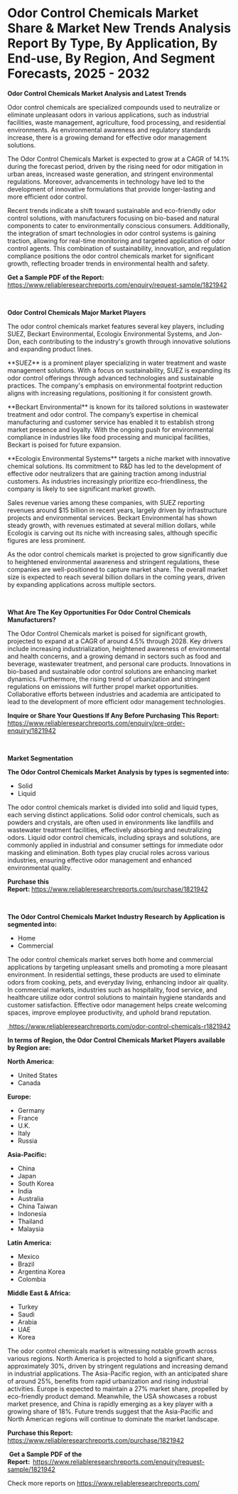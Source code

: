 <p><h1>Odor Control Chemicals Market Share & Market New Trends Analysis Report By Type, By Application, By End-use, By Region, And Segment Forecasts, 2025 - 2032</h1></p><p><strong>Odor Control Chemicals Market Analysis and Latest Trends</strong></p>
<p><p>Odor control chemicals are specialized compounds used to neutralize or eliminate unpleasant odors in various applications, such as industrial facilities, waste management, agriculture, food processing, and residential environments. As environmental awareness and regulatory standards increase, there is a growing demand for effective odor management solutions.</p><p>The Odor Control Chemicals Market is expected to grow at a CAGR of 14.1% during the forecast period, driven by the rising need for odor mitigation in urban areas, increased waste generation, and stringent environmental regulations. Moreover, advancements in technology have led to the development of innovative formulations that provide longer-lasting and more efficient odor control.</p><p>Recent trends indicate a shift toward sustainable and eco-friendly odor control solutions, with manufacturers focusing on bio-based and natural components to cater to environmentally conscious consumers. Additionally, the integration of smart technologies in odor control systems is gaining traction, allowing for real-time monitoring and targeted application of odor control agents. This combination of sustainability, innovation, and regulation compliance positions the odor control chemicals market for significant growth, reflecting broader trends in environmental health and safety.</p></p>
<p><strong>Get a Sample PDF of the Report:&nbsp;</strong> <a href="https://www.reliableresearchreports.com/enquiry/request-sample/1821942?utm_campaign=2098&utm_medium=2&utm_source=Github&utm_content=ia&utm_term=01042025&utm_id=odor-control-chemicals">https://www.reliableresearchreports.com/enquiry/request-sample/1821942</a></p>
<p>&nbsp;</p>
<p><strong>Odor Control Chemicals Major Market Players</strong></p>
<p><p>The odor control chemicals market features several key players, including SUEZ, Beckart Environmental, Ecologix Environmental Systems, and Jon-Don, each contributing to the industry's growth through innovative solutions and expanding product lines.</p><p>**SUEZ** is a prominent player specializing in water treatment and waste management solutions. With a focus on sustainability, SUEZ is expanding its odor control offerings through advanced technologies and sustainable practices. The company's emphasis on environmental footprint reduction aligns with increasing regulations, positioning it for consistent growth.</p><p>**Beckart Environmental** is known for its tailored solutions in wastewater treatment and odor control. The company’s expertise in chemical manufacturing and customer service has enabled it to establish strong market presence and loyalty. With the ongoing push for environmental compliance in industries like food processing and municipal facilities, Beckart is poised for future expansion.</p><p>**Ecologix Environmental Systems** targets a niche market with innovative chemical solutions. Its commitment to R&D has led to the development of effective odor neutralizers that are gaining traction among industrial customers. As industries increasingly prioritize eco-friendliness, the company is likely to see significant market growth.</p><p>Sales revenue varies among these companies, with SUEZ reporting revenues around $15 billion in recent years, largely driven by infrastructure projects and environmental services. Beckart Environmental has shown steady growth, with revenues estimated at several million dollars, while Ecologix is carving out its niche with increasing sales, although specific figures are less prominent.</p><p>As the odor control chemicals market is projected to grow significantly due to heightened environmental awareness and stringent regulations, these companies are well-positioned to capture market share. The overall market size is expected to reach several billion dollars in the coming years, driven by expanding applications across multiple sectors.</p></p>
<p>&nbsp;</p>
<p><strong>What Are The Key Opportunities For Odor Control Chemicals Manufacturers?</strong></p>
<p><p>The Odor Control Chemicals market is poised for significant growth, projected to expand at a CAGR of around 4.5% through 2028. Key drivers include increasing industrialization, heightened awareness of environmental and health concerns, and a growing demand in sectors such as food and beverage, wastewater treatment, and personal care products. Innovations in bio-based and sustainable odor control solutions are enhancing market dynamics. Furthermore, the rising trend of urbanization and stringent regulations on emissions will further propel market opportunities. Collaborative efforts between industries and academia are anticipated to lead to the development of more efficient odor management technologies.</p></p>
<p><strong>Inquire or Share Your Questions If Any Before Purchasing This Report:</strong> <a href="https://www.reliableresearchreports.com/enquiry/pre-order-enquiry/1821942?utm_campaign=2098&utm_medium=2&utm_source=Github&utm_content=ia&utm_term=01042025&utm_id=odor-control-chemicals">https://www.reliableresearchreports.com/enquiry/pre-order-enquiry/1821942</a></p>
<p>&nbsp;</p>
<p><strong>Market Segmentation</strong></p>
<p><strong>The Odor Control Chemicals Market Analysis by types is segmented into:</strong></p>
<p><ul><li>Solid</li><li>Liquid</li></ul></p>
<p><p>The odor control chemicals market is divided into solid and liquid types, each serving distinct applications. Solid odor control chemicals, such as powders and crystals, are often used in environments like landfills and wastewater treatment facilities, effectively absorbing and neutralizing odors. Liquid odor control chemicals, including sprays and solutions, are commonly applied in industrial and consumer settings for immediate odor masking and elimination. Both types play crucial roles across various industries, ensuring effective odor management and enhanced environmental quality.</p></p>
<p><strong>Purchase this Report:&nbsp;</strong><a href="https://www.reliableresearchreports.com/purchase/1821942?utm_campaign=2098&utm_medium=2&utm_source=Github&utm_content=ia&utm_term=01042025&utm_id=odor-control-chemicals">https://www.reliableresearchreports.com/purchase/1821942</a></p>
<p>&nbsp;</p>
<p><strong>The Odor Control Chemicals Market Industry Research by Application is segmented into:</strong></p>
<p><ul><li>Home</li><li>Commercial</li></ul></p>
<p><p>The odor control chemicals market serves both home and commercial applications by targeting unpleasant smells and promoting a more pleasant environment. In residential settings, these products are used to eliminate odors from cooking, pets, and everyday living, enhancing indoor air quality. In commercial markets, industries such as hospitality, food service, and healthcare utilize odor control solutions to maintain hygiene standards and customer satisfaction. Effective odor management helps create welcoming spaces, improve employee productivity, and uphold brand reputation.</p></p>
<p><a href="https://www.reliableresearchreports.com/odor-control-chemicals-r1821942?utm_campaign=2098&utm_medium=2&utm_source=Github&utm_content=ia&utm_term=01042025&utm_id=odor-control-chemicals">&nbsp;https://www.reliableresearchreports.com/odor-control-chemicals-r1821942</a></p>
<p><strong>In terms of Region, the Odor Control Chemicals Market Players available by Region are:</strong></p>
<p>
    <p> <strong> North America: </strong>
        <ul>
            <li>United States</li>
            <li>Canada</li>
        </ul>
        </p> 
    <p> <strong> Europe: </strong>
        <ul>
            <li>Germany</li>
            <li>France</li>
            <li>U.K.</li>
            <li>Italy</li>
            <li>Russia</li>
        </ul>
        </p> 
    <p> <strong> Asia-Pacific: </strong>
        <ul>
            <li>China</li>
            <li>Japan</li>
            <li>South Korea</li>
            <li>India</li>
            <li>Australia</li>
            <li>China Taiwan</li>
            <li>Indonesia</li>
            <li>Thailand</li>
            <li>Malaysia</li>
        </ul>
        </p> 
    <p> <strong> Latin America: </strong>
        <ul>
            <li>Mexico</li>
            <li>Brazil</li>
            <li>Argentina Korea</li>
            <li>Colombia</li>
        </ul>
        </p> 
    <p> <strong> Middle East & Africa: </strong>
        <ul>
            <li>Turkey</li>
            <li>Saudi</li>
            <li>Arabia</li>
            <li>UAE</li>
            <li>Korea</li>
        </ul>
    </p>
    </p>
<p><p>The odor control chemicals market is witnessing notable growth across various regions. North America is projected to hold a significant share, approximately 30%, driven by stringent regulations and increasing demand in industrial applications. The Asia-Pacific region, with an anticipated share of around 25%, benefits from rapid urbanization and rising industrial activities. Europe is expected to maintain a 27% market share, propelled by eco-friendly product demand. Meanwhile, the USA showcases a robust market presence, and China is rapidly emerging as a key player with a growing share of 18%. Future trends suggest that the Asia-Pacific and North American regions will continue to dominate the market landscape.</p></p>
<p><strong>Purchase this Report: </strong><a href="https://www.reliableresearchreports.com/purchase/1821942?utm_campaign=2098&utm_medium=2&utm_source=Github&utm_content=ia&utm_term=01042025&utm_id=odor-control-chemicals">https://www.reliableresearchreports.com/purchase/1821942</a></p>
<p>&nbsp;<strong>Get a Sample PDF of the Report:&nbsp;&nbsp;</strong><a href="https://www.reliableresearchreports.com/enquiry/request-sample/1821942?utm_campaign=2098&utm_medium=2&utm_source=Github&utm_content=ia&utm_term=01042025&utm_id=odor-control-chemicals">https://www.reliableresearchreports.com/enquiry/request-sample/1821942</a></p>
<p><strong></strong></p>
<p>Check more reports on <a href="https://www.reliableresearchreports.com/?utm_campaign=2098&utm_medium=2&utm_source=Github&utm_content=ia&utm_term=01042025&utm_id=odor-control-chemicals">https://www.reliableresearchreports.com/</a></p>
